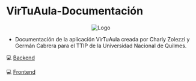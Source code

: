 # VirTuAula-Documentación
<p align="center">
   <img src="https://cdn.discordapp.com/attachments/828784442293485578/886246124103532584/unknown.png" alt="Logo"/>
</p>

* Documentación de la aplicación VirTuAula creada por Charly Zolezzi y Germán Cabrera para el TTIP de la Universidad Nacional de Quilmes.

:computer: [Backend](https://github.com/zolezzi/VirTuAula)

:computer: [Frontend](https://github.com/zolezzi/VirTuAula-ui)
